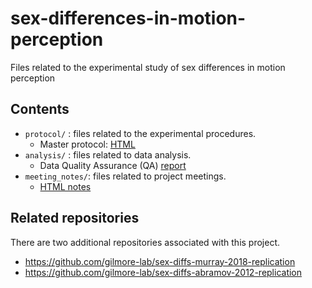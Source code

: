 # sex-differences-in-motion-perception
Files related to the experimental study of sex differences in motion perception

## Contents

- `protocol/` : files related to the experimental procedures.
    - Master protocol: [HTML](https://gilmore-lab.github.io/sex-differences-in-motion-perception/protocol/master-protocol.html)
- `analysis/` : files related to data analysis.
    - Data Quality Assurance (QA) [report](https://gilmore-lab.github.io/sex-differences-in-motion-perception/analysis/session_qa.html)
- `meeting_notes/`: files related to project meetings.
  - [HTML notes](https://gilmore-lab.github.io/sex-differences-in-motion-perception/meeting_notes/meeting-notes.html)

## Related repositories

There are two additional repositories associated with this project.

- <https://github.com/gilmore-lab/sex-diffs-murray-2018-replication>
- <https://github.com/gilmore-lab/sex-diffs-abramov-2012-replication>
